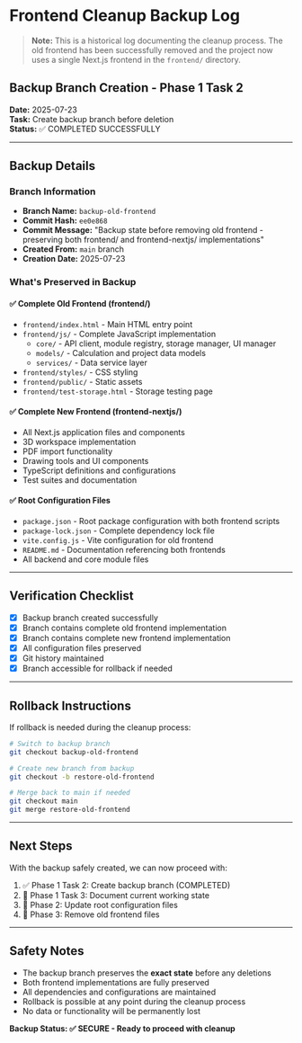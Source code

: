 # Frontend Cleanup Backup Log

> **Note:** This is a historical log documenting the cleanup process. The old frontend has been successfully removed and the project now uses a single Next.js frontend in the `frontend/` directory.

## Backup Branch Creation - Phase 1 Task 2

**Date:** 2025-07-23  
**Task:** Create backup branch before deletion  
**Status:** ✅ COMPLETED SUCCESSFULLY

---

## Backup Details

### Branch Information
- **Branch Name:** `backup-old-frontend`
- **Commit Hash:** `ee0e868`
- **Commit Message:** "Backup state before removing old frontend - preserving both frontend/ and frontend-nextjs/ implementations"
- **Created From:** `main` branch
- **Creation Date:** 2025-07-23

### What's Preserved in Backup

#### ✅ Complete Old Frontend (frontend/)
- `frontend/index.html` - Main HTML entry point
- `frontend/js/` - Complete JavaScript implementation
  - `core/` - API client, module registry, storage manager, UI manager
  - `models/` - Calculation and project data models
  - `services/` - Data service layer
- `frontend/styles/` - CSS styling
- `frontend/public/` - Static assets
- `frontend/test-storage.html` - Storage testing page

#### ✅ Complete New Frontend (frontend-nextjs/)
- All Next.js application files and components
- 3D workspace implementation
- PDF import functionality
- Drawing tools and UI components
- TypeScript definitions and configurations
- Test suites and documentation

#### ✅ Root Configuration Files
- `package.json` - Root package configuration with both frontend scripts
- `package-lock.json` - Complete dependency lock file
- `vite.config.js` - Vite configuration for old frontend
- `README.md` - Documentation referencing both frontends
- All backend and core module files

---

## Verification Checklist

- [x] Backup branch created successfully
- [x] Branch contains complete old frontend implementation
- [x] Branch contains complete new frontend implementation  
- [x] All configuration files preserved
- [x] Git history maintained
- [x] Branch accessible for rollback if needed

---

## Rollback Instructions

If rollback is needed during the cleanup process:

```bash
# Switch to backup branch
git checkout backup-old-frontend

# Create new branch from backup
git checkout -b restore-old-frontend

# Merge back to main if needed
git checkout main
git merge restore-old-frontend
```

---

## Next Steps

With the backup safely created, we can now proceed with:
1. ✅ Phase 1 Task 2: Create backup branch (COMPLETED)
2. 🔄 Phase 1 Task 3: Document current working state
3. 🔄 Phase 2: Update root configuration files
4. 🔄 Phase 3: Remove old frontend files

---

## Safety Notes

- The backup branch preserves the **exact state** before any deletions
- Both frontend implementations are fully preserved
- All dependencies and configurations are maintained
- Rollback is possible at any point during the cleanup process
- No data or functionality will be permanently lost

**Backup Status: ✅ SECURE - Ready to proceed with cleanup**
